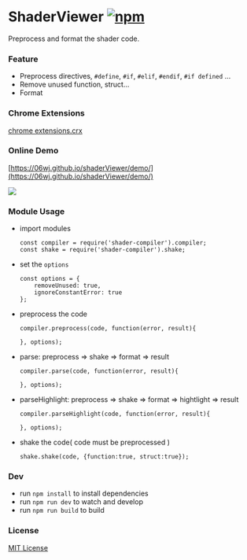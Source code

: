 # ShaderViewer [![npm][npm-image]][npm-url]
Preprocess and format the shader code.

### Feature
* Preprocess directives,  ```#define```, ```#if```, ```#elif```, ```#endif```, ```#if defined``` ... 
* Remove unused function, struct...
* Format

### Chrome Extensions
[chrome extensions.crx](https://github.com/06wj/shaderViewer/blob/dev/extensions.crx?raw=true)

### Online Demo
[https://06wj.github.io/shaderViewer/demo/](https://06wj.github.io/shaderViewer/demo/)

![](https://gw.alicdn.com/tfs/TB1lkmzuL1TBuNjy0FjXXajyXXa-1170-1254.png_600x600.jpg)

### Module Usage
* import modules
  ```
  const compiler = require('shader-compiler').compiler;
  const shake = require('shader-compiler').shake;
  ```

* set the ```options```
  ```
  const options = {
      removeUnused: true,
      ignoreConstantError: true
  };
  ```

* preprocess the code
  ```
  compiler.preprocess(code, function(error, result){  

  }, options);
  ```

* parse: preprocess => shake => format => result
  ```
  compiler.parse(code, function(error, result){  

  }, options);
  ```

* parseHighlight: preprocess => shake => format => hightlight => result

  ```
  compiler.parseHighlight(code, function(error, result){
  
  }, options);
  ```

* shake the code( code must be preprocessed )
  ```
  shake.shake(code, {function:true, struct:true});
  ```

### Dev
* run `npm install` to install dependencies
* run `npm run dev` to watch and develop
* run `npm run build` to build

### License
[MIT License](http://en.wikipedia.org/wiki/MIT_License)


[npm-image]: https://img.shields.io/npm/v/shader-compiler.svg?style=flat-square
[npm-url]: https://www.npmjs.com/package/shader-compiler